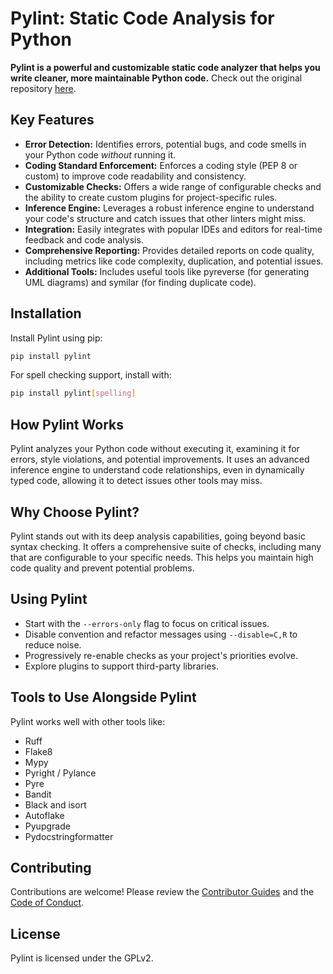 # Pylint: Static Code Analysis for Python

**Pylint is a powerful and customizable static code analyzer that helps you write cleaner, more maintainable Python code.**  Check out the original repository [here](https://github.com/pylint-dev/pylint).

## Key Features

*   **Error Detection:** Identifies errors, potential bugs, and code smells in your Python code *without* running it.
*   **Coding Standard Enforcement:** Enforces a coding style (PEP 8 or custom) to improve code readability and consistency.
*   **Customizable Checks:** Offers a wide range of configurable checks and the ability to create custom plugins for project-specific rules.
*   **Inference Engine:** Leverages a robust inference engine to understand your code's structure and catch issues that other linters might miss.
*   **Integration:** Easily integrates with popular IDEs and editors for real-time feedback and code analysis.
*   **Comprehensive Reporting:** Provides detailed reports on code quality, including metrics like code complexity, duplication, and potential issues.
*   **Additional Tools:** Includes useful tools like pyreverse (for generating UML diagrams) and symilar (for finding duplicate code).

## Installation

Install Pylint using pip:

```bash
pip install pylint
```

For spell checking support, install with:

```bash
pip install pylint[spelling]
```

## How Pylint Works

Pylint analyzes your Python code without executing it, examining it for errors, style violations, and potential improvements.  It uses an advanced inference engine to understand code relationships, even in dynamically typed code, allowing it to detect issues other tools may miss.

## Why Choose Pylint?

Pylint stands out with its deep analysis capabilities, going beyond basic syntax checking. It offers a comprehensive suite of checks, including many that are configurable to your specific needs. This helps you maintain high code quality and prevent potential problems.

## Using Pylint

*   Start with the `--errors-only` flag to focus on critical issues.
*   Disable convention and refactor messages using `--disable=C,R` to reduce noise.
*   Progressively re-enable checks as your project's priorities evolve.
*   Explore plugins to support third-party libraries.

## Tools to Use Alongside Pylint

Pylint works well with other tools like:

*   Ruff
*   Flake8
*   Mypy
*   Pyright / Pylance
*   Pyre
*   Bandit
*   Black and isort
*   Autoflake
*   Pyupgrade
*   Pydocstringformatter

## Contributing

Contributions are welcome!  Please review the [Contributor Guides](https://pylint.readthedocs.io/en/latest/development_guide/contribute.html) and the [Code of Conduct](https://github.com/pylint-dev/pylint/blob/main/CODE_OF_CONDUCT.md).

## License

Pylint is licensed under the GPLv2.